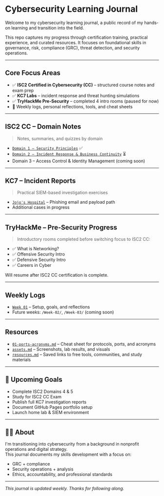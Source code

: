 # Cybersecurity Learning Journal

Welcome to my cybersecurity learning journal, a public record of my hands-on learning and transition into the field.

This repo captures my progress through certification training, practical experience, and curated resources. It focuses on foundational skills in governance, risk, compliance (GRC), threat detection, and security operations.

---

## Core Focus Areas

- ✅ **ISC2 Certified in Cybersecurity (CC)** – structured course notes and exam prep  
- ✅ **KC7 Labs** – incident response and threat hunting simulations  
- ✅ **TryHackMe Pre-Security** – completed 4 intro rooms (paused for now)  
- 📁 Weekly logs, personal reflections, tools, and cheat sheets

---

## ISC2 CC – Domain Notes

> Notes, summaries, and quizzes by domain

- [`Domain 1 – Security Principles`](ISC2-CC-notes/domain-1-security-principles.md) ✅  
- [`Domain 2 – Incident Response & Business Continuity`](ISC2-CC-notes/domain-2.md) ⏳  
- Domain 3 – Access Control & Identity Management (coming soon)

---

## KC7 – Incident Reports

> Practical SIEM-based investigation exercises

- [`Jojo's Hospital`](KC7-incident-reports/Jojo's-Hospital.md) – Phishing email and payload path  
- Additional cases in progress

---

## TryHackMe – Pre-Security Progress

> Introductory rooms completed before switching focus to ISC2 CC:

- ✅ What is Networking?  
- ✅ Offensive Security Intro  
- ✅ Defensive Security Intro  
- ✅ Careers in Cyber

Will resume after ISC2 CC certification is complete.

---

## Weekly Logs

- [`Week 01`](Week-01/intro.md) – Setup, goals, and reflections  
- Future weeks: `/Week-02/`, `/Week-03/` (coming soon)

---

## Resources

- [`01-ports-acronyms.md`](cheat-sheets/01-ports-acronyms.md) – Cheat sheet for protocols, ports, and acronyms  
- [`assets.md`](assets.md) – Screenshots, lab results, and visuals  
- [`resources.md`](resources.md) – Saved links to free tools, communities, and study materials

---

## 🎯 Upcoming Goals

- Complete ISC2 Domains 4 & 5
- Study for ISC2 CC Exam
- Publish full KC7 investigation reports  
- Document GitHub Pages portfolio setup  
- Launch home lab & SIEM environment  

---

## 👩‍💻 About

I'm transitioning into cybersecurity from a background in nonprofit operations and digital strategy.  
This journal documents my skills development with a focus on:

- GRC + compliance  
- Security operations + analysis  
- Ethics, accountability, and professional standards

---

_This journal is updated weekly. Thanks for following along._
